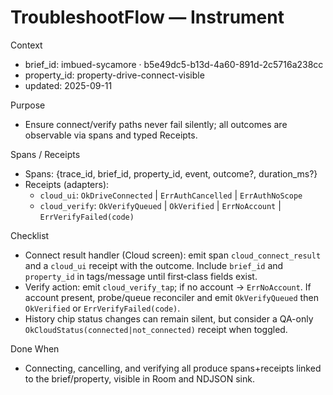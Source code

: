 # TroubleshootFlow — Instrument

Context
- brief_id: imbued-sycamore · b5e49dc5-b13d-4a60-891d-2c5716a238cc
- property_id: property-drive-connect-visible
- updated: 2025-09-11

Purpose
- Ensure connect/verify paths never fail silently; all outcomes are observable via spans and typed Receipts.

Spans / Receipts
- Spans: {trace_id, brief_id, property_id, event, outcome?, duration_ms?}
- Receipts (adapters):
  - `cloud_ui`: `OkDriveConnected` | `ErrAuthCancelled` | `ErrAuthNoScope`
  - `cloud_verify`: `OkVerifyQueued` | `OkVerified` | `ErrNoAccount` | `ErrVerifyFailed(code)`

Checklist
- Connect result handler (Cloud screen): emit span `cloud_connect_result` and a `cloud_ui` receipt with the outcome. Include `brief_id` and `property_id` in tags/message until first‑class fields exist.
- Verify action: emit `cloud_verify_tap`; if no account → `ErrNoAccount`. If account present, probe/queue reconciler and emit `OkVerifyQueued` then `OkVerified` or `ErrVerifyFailed(code)`.
- History chip status changes can remain silent, but consider a QA-only `OkCloudStatus(connected|not_connected)` receipt when toggled.

Done When
- Connecting, cancelling, and verifying all produce spans+receipts linked to the brief/property, visible in Room and NDJSON sink.
